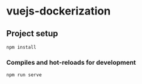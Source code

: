 # vuejs-dockerization

## Project setup
```
npm install
```

### Compiles and hot-reloads for development
```
npm run serve
```

